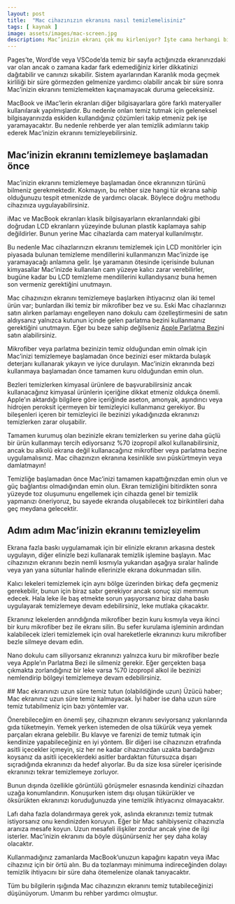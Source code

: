 ```yaml
---
layout: post
title:  "Mac cihazınızın ekranını nasıl temizlemelisiniz"
tags: [ kaynak ]
image: assets/images/mac-screen.jpg
description: Mac’inizin ekranı çok mu kirleniyor? İşte cama herhangi bir şekilde zarar vermeden nasıl temizleyebileceğinize dair bir rehber.
---
```

Pages’te, Word’de veya VSCode’da temiz bir sayfa açtığınızda ekranınızdaki var olan ancak o zamana kadar fark edemediğiniz kirler dikkatinizi dağıtabilir ve canınızı sıkabilir. Sistem ayarlarından Karanlık moda geçmek kirliliği bir süre görmezden gelmenize yardımcı olabilir ancak bir süre sonra Mac’inizin ekranını temizlemekten kaçınamayacak duruma geleceksiniz.

MacBook ve iMac’lerin ekranları diğer bilgisayarlara göre farklı materyaller kullanılarak yapılmışlardır. Bu nedenle onları temiz tutmak için geleneksel bilgisayarınızda eskiden kullandığınız çözümleri takip etmeniz pek işe yaramayacaktır. Bu nedenle rehberde yer alan temizlik adımlarını takip ederek Mac’inizin ekranını temizleyebilirsiniz.

## Mac’inizin ekranını temizlemeye başlamadan önce
Mac’inizin ekranını temizlemeye başlamadan önce ekranınızın türünü bilmeniz gerekmektedir. Kokmayın, bu rehber size hangi tür ekrana sahip olduğunuzu tespit etmenizde de yardımcı olacak. Böylece doğru methodu cihazınıza uygulayabilirsiniz.

iMac ve MacBook ekranları klasik bilgisayarların ekranlarındaki gibi doğrudan LCD ekranların yüzeyinde bulunan plastik kaplamaya sahip değildirler. Bunun yerine Mac cihazlarda cam materyal kullanılmıştır.

Bu nedenle Mac cihazlarınızın ekranını temizlemek için LCD monitörler için piyasada bulunan temizleme mendillerini kullanmanızın Mac’inizde işe yaramayacağı anlamına gelir. İşe yaramanın ötesinde içerisinde bulunan kimyasallar Mac’inizde kullanılan cam yüzeye kalıcı zarar verebilirler, bugüne kadar bu LCD temizleme mendillerini kullandıysanız buna hemen son vermeniz gerektiğini unutmayın.

Mac cihazınızın ekranını temizlemeye başlarken ihtiyacınız olan iki temel ürün var; bunlardan ilki temiz bir mikrofiber bez ve su. Eski Mac cihazlarınızı satın alırken parlamayı engelleyen nano dokulu cam özelleştirmesini de satın aldıysanız yalnızca kutunun içinde gelen parlatma bezini kullanmanız gerektiğini unutmayın. Eğer bu beze sahip değilseniz [Apple Parlatma Bezi](https://www.apple.com/tr/shop/product/MM6F3ZM/A/parlatma-bezi)ni satın alabilirsiniz.

Mikrofiber veya parlatma bezinizin temiz olduğundan emin olmak için Mac’inizi temizlemeye başlamadan önce bezinizi eser miktarda bulaşık deterjanı kullanarak yıkayın ve iyice durulayın. Mac’inizin ekranında bezi kullanmaya başlamadan önce tamamen kuru olduğundan emin olun.

Bezleri temizlerken kimyasal ürünlere de başvurabilirsiniz ancak kullanacağınız kimyasal ürünlerin içeriğine dikkat etmeniz oldukça önemli. Apple’ın aktardığı bilgilere göre içeriğinde aseton, amonyak, aşındırıcı veya hidrojen peroksit içermeyen bir temizleyici kullanmanız gerekiyor. Bu bileşenleri içeren bir temizleyici ile bezinizi yıkadığınızda ekranınızı temizlerken zarar oluşabilir.

Tamamen kurumuş olan bezinizle ekranı temizlerken su yerine daha güçlü bir ürün kullanmayı tercih ediyorsanız %70 izopropil alkol kullanabilirsiniz, ancak bu alkolü ekrana değil kullanacağınız mikrofiber veya parlatma bezine uygulamalısınız. Mac cihazınızın ekranına kesinlikle sıvı püskürtmeyin veya damlatmayın!

Temizliğe başlamadan önce Mac’inizi tamamen kapattığınızdan emin olun ve güç bağlantısı olmadığından emin olun. Ekran temizliğini bitirdikten sonra yüzeyde toz oluşumunu engellemek için cihazda genel bir temizlik yapmanızı öneriyoruz, bu sayede ekranda oluşabilecek toz birikintileri daha geç meydana gelecektir.

## Adım adım Mac’inizin ekranını temizleyelim
Ekrana fazla baskı uygulamamak için bir elinizle ekranın arkasına destek uygulayın, diğer elinizle bezi kullanarak temizlik işlemine başlayın. Mac cihazınızın ekranını bezin nemli kısmıyla yukarıdan aşağıya sıralar halinde veya yan yana sütunlar halinde ellerinizle ekrana dokunmadan silin.

Kalıcı lekeleri temizlemek için aynı bölge üzerinden birkaç defa geçmeniz gerekebilir, bunun için biraz sabır gerekiyor ancak sonuç sizi memnun edecek. Hala leke ile baş etmekte sorun yaşıyorsanız biraz daha baskı uygulayarak temizlemeye devam edebilirsiniz, leke mutlaka çıkacaktır.

Ekranınız lekelerden arındığında mikrofiber bezin kuru kısmıyla veya ikinci bir kuru mikrofiber bez ile ekranı silin. Bu sefer kurulama işleminin ardından kalabilecek izleri temizlemek için oval hareketlerle ekranınızı kuru mikrofiber bezle silmeye devam edin.

Nano dokulu cam siliyorsanız ekranınızı yalnızca kuru bir mikrofiber bezle veya Apple’ın Parlatma Bezi ile silmeniz gerekir. Eğer gerçekten başa çıkmakta zorlandığınız bir leke varsa %70 izopropil alkol ile bezinizi nemlendirip bölgeyi temizlemeye devam edebilirsiniz.

## Mac ekranınızı uzun süre temiz tutun (olabildiğinde uzun)
Üzücü haber; Mac ekranınız uzun süre temiz kalmayacak. İyi haber ise daha uzun süre temiz tutabilmeniz için bazı yöntemler var.

Önerebileceğim en önemli şey, cihazınızın ekranını seviyorsanız yakınlarında gıda tüketmeyin. Yemek yerken istemeden de olsa tükürük veya yemek parçaları ekrana gelebilir. Bu klavye ve farenizi de temiz tutmak için kendinize yapabileceğiniz en iyi yöntem. Bir diğeri ise cihazınızın etrafında asitli içecekler içmeyin, siz her ne kadar cihazınızdan uzakta bardağınızı koysanız da asitli içeceklerdeki asitler bardaktan fütursuzca dışarı sıçradığında ekranınızı da hedef alıyorlar. Bu da size kısa süreler içerisinde ekranınızı tekrar temizlemeye zorluyor.

Bunun dışında özellikle görüntülü görüşmeler esnasında kendinizi cihazdan uzağa konumlandırın. Konuşurken istem dışı oluşan tükürükler ve öksürükten ekranınızı koruduğunuzda yine temizlik ihtiyacınız olmayacaktır.

Lafı daha fazla dolandırmaya gerek yok, aslında ekranınızı temiz tutmak istiyorsanız onu kendinizden koruyun. Eğer bir Mac sahibiyseniz cihazınızla aranıza mesafe koyun. Uzun mesafeli ilişkiler zordur ancak yine de ilgi isterler. Mac’inizin ekranını da böyle düşünürseniz her şey daha kolay olacaktır.

Kullanmadığınız zamanlarda MacBook’unuzun kapağını kapatın veya iMac cihazınız için bir örtü alın. Bu da tozlanmayı minimuma indireceğinden dolayı temizlik ihtiyacını bir süre daha ötemelenize olanak tanıyacaktır.

Tüm bu bilgilerin ışığında Mac cihazınızın ekranını temiz tutabileceğinizi düşünüyorum. Umarım bu rehber yardımcı olmuştur.
